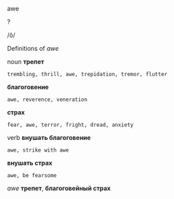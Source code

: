 awe

?

/ô/

Definitions of _awe_

noun
**трепет**

    trembling, thrill, awe, trepidation, tremor, flutter
**благоговение**

    awe, reverence, veneration
**страх**

    fear, awe, terror, fright, dread, anxiety

verb
**внушать благоговение**

    awe, strike with awe
**внушать страх**

    awe, be fearsome

_awe_
**трепет**, **благоговейный страх**